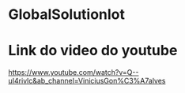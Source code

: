 # GlobalSolutionIot

# Link do video do youtube

https://www.youtube.com/watch?v=Q--uI4rivlc&ab_channel=ViniciusGon%C3%A7alves
